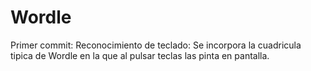 # Wordle

Primer commit:
Reconocimiento de teclado: Se incorpora la cuadricula tipica de Wordle en la que al pulsar teclas las pinta en pantalla.

